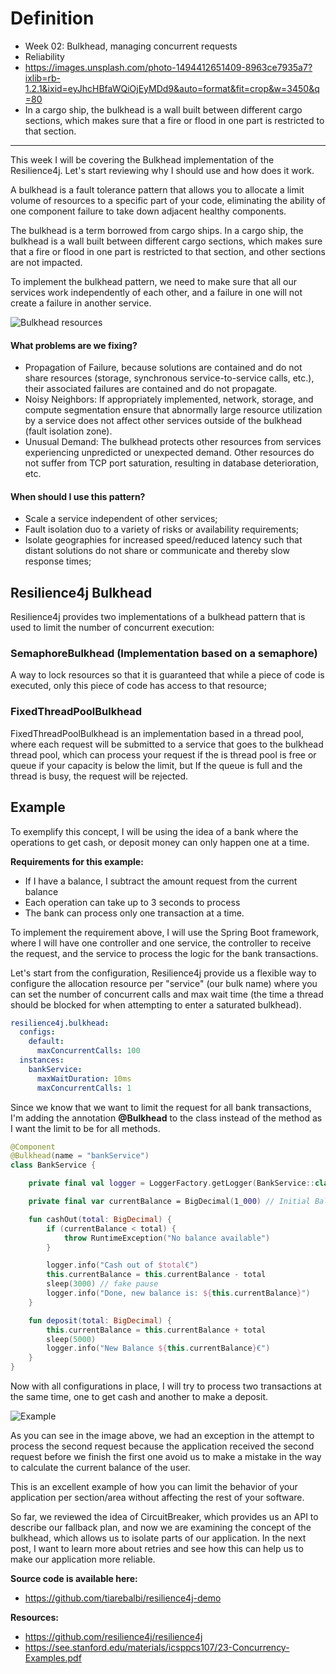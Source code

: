 # Definition

- Week 02: Bulkhead, managing concurrent requests
- Reliability
- https://images.unsplash.com/photo-1494412651409-8963ce7935a7?ixlib=rb-1.2.1&ixid=eyJhcHBfaWQiOjEyMDd9&auto=format&fit=crop&w=3450&q=80
- In a cargo ship, the bulkhead is a wall built between different cargo sections, which makes sure that a fire or flood in one part is restricted to that section.

---

This week I will be covering the Bulkhead implementation of the Resilience4j. Let's start reviewing why I should use and how does it work.

A bulkhead is a fault tolerance pattern that allows you to allocate a limit volume of resources to a specific part of your code, eliminating the ability of one component failure to take down adjacent healthy components.

The bulkhead is a term borrowed from cargo ships. In a cargo ship, the bulkhead is a wall built between different cargo sections, which makes sure that a fire or flood in one part is restricted to that section, and other sections are not impacted.

To implement the bulkhead pattern, we need to make sure that all our services work independently of each other, and a failure in one will not create a failure in another service.

![Bulkhead resources](https://docs.microsoft.com/en-us/azure/architecture/patterns/_images/bulkhead-1.png)

#### What problems are we fixing?

- Propagation of Failure, because solutions are contained and do not share resources (storage, synchronous service-to-service calls, etc.), their associated failures are contained and do not propagate.
- Noisy Neighbors: If appropriately implemented, network, storage, and compute segmentation ensure that abnormally large resource utilization by a service does not affect other services outside of the bulkhead (fault isolation zone).
- Unusual Demand: The bulkhead protects other resources from services experiencing unpredicted or unexpected demand. Other resources do not suffer from TCP port saturation, resulting in database deterioration, etc.

#### When should I use this pattern?

- Scale a service independent of other services;
- Fault isolation duo to a variety of risks or availability requirements;
- Isolate geographies for increased speed/reduced latency such that distant solutions do not share or communicate and thereby slow response times;

## Resilience4j Bulkhead

Resilience4j provides two implementations of a bulkhead pattern that is used to limit the number of concurrent execution:

### SemaphoreBulkhead (Implementation based on a semaphore)

A way to lock resources so that it is guaranteed that while a piece of code is executed, only this piece of code has access to that resource;

### FixedThreadPoolBulkhead

FixedThreadPoolBulkhead is an implementation based in a thread pool, where each request will be submitted to a service that goes to the bulkhead thread pool, which can process your request if the is thread pool is free or queue if your capacity is below the limit, but If the queue is full and the thread is busy, the request will be rejected.

## Example

To exemplify this concept, I will be using the idea of a bank where the operations to get cash, or deposit money can only happen one at a time.

**Requirements for this example:**

- If I have a balance, I subtract the amount request from the current balance
- Each operation can take up to 3 seconds to process
- The bank can process only one transaction at a time.

To implement the requirement above, I will use the Spring Boot framework, where I will have one controller and one service, the controller to receive the request, and the service to process the logic for the bank transactions.

Let's start from the configuration, Resilience4j provide us a flexible way to configure the allocation resource per "service" (our bulk name) where you can set the number of concurrent calls and max wait time (the time a thread should be blocked for when attempting to enter a saturated bulkhead).

```yaml
resilience4j.bulkhead:
  configs:
    default:
      maxConcurrentCalls: 100
  instances:
    bankService:
      maxWaitDuration: 10ms
      maxConcurrentCalls: 1
```

Since we know that we want to limit the request for all bank transactions, I'm adding the annotation **@Bulkhead** to the class instead of the method as I want the limit to be for all methods.

```kotlin
@Component
@Bulkhead(name = "bankService")
class BankService {

    private final val logger = LoggerFactory.getLogger(BankService::class.java)

    private final var currentBalance = BigDecimal(1_000) // Initial Balance

    fun cashOut(total: BigDecimal) {
        if (currentBalance < total) {
            throw RuntimeException("No balance available")
        }

        logger.info("Cash out of $total€")
        this.currentBalance = this.currentBalance - total
        sleep(3000) // fake pause
        logger.info("Done, new balance is: ${this.currentBalance}")
    }

    fun deposit(total: BigDecimal) {
        this.currentBalance = this.currentBalance + total
        sleep(5000)
        logger.info("New Balance ${this.currentBalance}€")
    }
}
```

Now with all configurations in place, I will try to process two transactions at the same time, one to get cash and another to make a deposit.

![Example](https://i.imgur.com/fVUCCnl.gif)

As you can see in the image above, we had an exception in the attempt to process the second request because the application received the second request before we finish the first one avoid us to make a mistake in the way to calculate the current balance of the user.

This is an excellent example of how you can limit the behavior of your application per section/area without affecting the rest of your software.

So far, we reviewed the idea of CircuitBreaker, which provides us an API to describe our fallback plan, and now we are examining the concept of the bulkhead, which allows us to isolate parts of our application. In the next post, I want to learn more about retries and see how this can help us to make our application more reliable.

**Source code is available here:**

- https://github.com/tiarebalbi/resilience4j-demo

**Resources:**

- https://github.com/resilience4j/resilience4j
- https://see.stanford.edu/materials/icsppcs107/23-Concurrency-Examples.pdf
